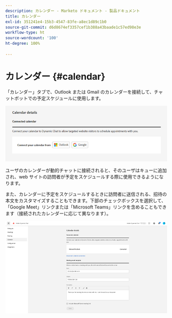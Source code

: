 ```yaml
---
description: カレンダー - Marketo ドキュメント - 製品ドキュメント
title: カレンダー
exl-id: 351241e4-15b3-4547-83fe-a8ec1d89c1b0
source-git-commit: d6d8674ef3357cef1b388a43baade1c57ed98e3e
workflow-type: ht
source-wordcount: '100'
ht-degree: 100%

---
```


# カレンダー {#calendar}

「カレンダー」タブで、Outlook または Gmail のカレンダーを接続して、チャットボットでの予定スケジュールに使用します。

![](assets/calendar-1.png)

ユーザのカレンダーが動的チャットに接続されると、そのユーザはキューに追加され、web サイトの訪問者が予定をスケジュールする際に使用できるようになります。

また、カレンダーに予定をスケジュールするときに訪問者に送信される、招待の本文をカスタマイズすることもできます。下部のチェックボックスを選択して、「Google Meet」リンクまたは「Microsoft Teams」リンクを含めることもできます（接続されたカレンダーに応じて異なります）。

![](assets/calendar-2.png)
